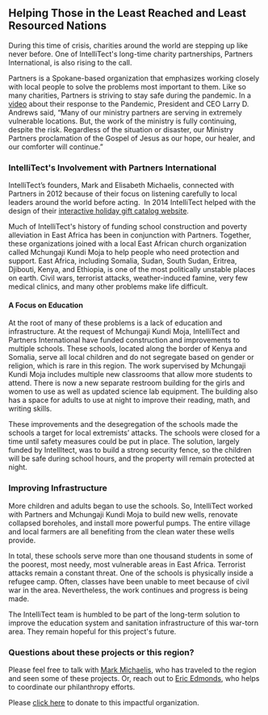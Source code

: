 

## Helping Those in the Least Reached and Least Resourced Nations

During this time of crisis, charities around the world are stepping up like never before. One of IntelliTect's long-time charity partnerships, Partners International, is also rising to the call.

Partners is a Spokane-based organization that emphasizes working closely with local people to solve the problems most important to them. Like so many charities, Partners is striving to stay safe during the pandemic. In a [video](https://www.partnersintl.org/covid-19-response/) about their response to the Pandemic, President and CEO Larry D. Andrews said, “Many of our ministry partners are serving in extremely vulnerable locations. But, the work of the ministry is fully continuing, despite the risk. Regardless of the situation or disaster, our Ministry Partners proclamation of the Gospel of Jesus as our hope, our healer, and our comforter will continue.”

### IntelliTect's Involvement with Partners International

IntelliTect’s founders, Mark and Elisabeth Michaelis, connected with Partners in 2012 because of their focus on listening carefully to local leaders around the world before acting.  In 2014 IntelliTect helped with the design of their [interactive holiday gift catalog website](/case-studies/partners-international/).

Much of IntelliTect's history of funding school construction and poverty alleviation in East Africa has been in conjunction with Partners. Together, these organizations joined with a local East African church organization called Mchungaji Kundi Moja to help people who need protection and support. East Africa, including Somalia, Sudan, South Sudan, Eritrea, Djibouti, Kenya, and Ethiopia, is one of the most politically unstable places on earth. Civil wars, terrorist attacks, weather-induced famine, very few medical clinics, and many other problems make life difficult. 

#### A Focus on Education

At the root of many of these problems is a lack of education and infrastructure. At the request of Mchungaji Kundi Moja, IntelliTect and Partners International have funded construction and improvements to multiple schools. These schools, located along the border of Kenya and Somalia, serve all local children and do not segregate based on gender or religion, which is rare in this region. The work supervised by Mchungaji Kundi Moja includes multiple new classrooms that allow more students to attend. There is now a new separate restroom building for the girls and women to use as well as updated science lab equipment. The building also has a space for adults to use at night to improve their reading, math, and writing skills. 

These improvements and the desegregation of the schools made the schools a target for local extremists’ attacks. The schools were closed for a time until safety measures could be put in place. The solution, largely funded by IntellItect, was to build a strong security fence, so the children will be safe during school hours, and the property will remain protected at night. 

### Improving Infrastructure

More children and adults began to use the schools. So, IntelliTect worked with Partners and Mchungaji Kundi Moja to build new wells, renovate collapsed boreholes, and install more powerful pumps. The entire village and local farmers are all benefiting from the clean water these wells provide.

In total, these schools serve more than one thousand students in some of the poorest, most needy, most vulnerable areas in East Africa. Terrorist attacks remain a constant threat. One of the schools is physically inside a refugee camp. Often, classes have been unable to meet because of civil war in the area. Nevertheless, the work continues and progress is being made.

The IntelliTect team is humbled to be part of the long-term solution to improve the education system and sanitation infrastructure of this war-torn area. They remain hopeful for this project's future.

### Questions about these projects or this region?

Please feel free to talk with [Mark Michaelis](mailto:mark@intellitect.com), who has traveled to the region and seen some of these projects. Or, reach out to [Eric Edmonds](mailto:eric@intellitect.com), who helps to coordinate our philanthropy efforts.

Please [click here](https://www.partnersintl.org/support-ministry-workers-coronavirus-crisis/) to donate to this impactful organization.
